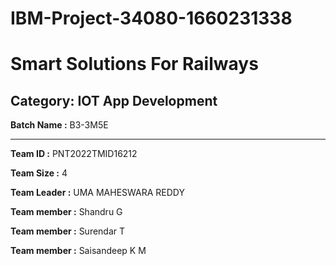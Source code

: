 # IBM-Project-34080-1660231338

# Smart Solutions For Railways


## Category: IOT App Development


**Batch Name :** B3-3M5E

---

**Team ID :** PNT2022TMID16212

**Team Size :** 4

**Team Leader :**  UMA MAHESWARA REDDY

**Team member :** Shandru G

**Team member :** Surendar T

**Team member :** Saisandeep K M
